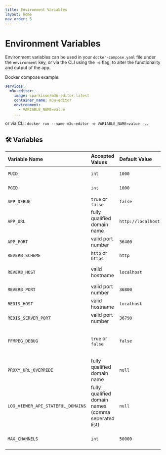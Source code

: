 ```yaml
---
title: Environment Variables
layout: home
nav_order: 5
---
```


# Environment Variables

Environment variables can be used in your `docker-compose.yaml` file under the `environment` key, or via the CLI using the `-e` flag, to alter the functionality and output of the app.

Docker compose example:
```yaml
services:
  m3u-editor:
    image: sparkison/m3u-editor:latest
    container_name: m3u-editor
    environment:
      - VARIABLE_NAME=value
    ...
```

or via CLI: `docker run --name m3u-editor -e VARIABLE_NAME=value ...`

## 🛠️ Variables

| Variable Name| Accepted Values   | Default Value | Description |
|:-------------|:------------------|:--------------|:--------------|
| `PUID`  | `int` | `1000`       | user ID to run under (not currently implemented)       |
| `PGID`  | `int` | `1000`       | group ID to run under (not currently implemented)       |
| `APP_DEBUG`  | `true` or `false` | `false`       | output additional info to the log file       |
| `APP_URL`    | fully qualified domain name | `http://localhost`       | url or IP address where app is being hosted, **including http** |
| `APP_PORT`    | valid port number | `36400` | the port to run the app on |
| `REVERB_SCHEME`    | `http` or `https` | `http`       | how to access websockets |
| `REVERB_HOST`    | valid hostname | `localhost`       | where the websocket server is running (may need to change to host IP) |
| `REVERB_PORT`    | valid port number | `36800`       | port used to access websocket server |
| `REDIS_HOST`    | valid hostname | `localhost`       | default uses container instance
| `REDIS_SERVER_PORT`    | valid port number	 | `36790`       | default uses container instance |
| `FFMPEG_DEBUG`  | `true` or `false` | `false`       | output `ffmpeg` results to `/var/www/storage/logs/ffmpeg.log` for [proxy]({% link docs/playlists/proxy.md %}) debugging       |
| `PROXY_URL_OVERRIDE`    | fully qualified domain name | `null`       | url or IP address where app is being hosted, **including http**. If null or not set, will use `APP_URL` |
| `LOG_VIEWER_API_STATEFUL_DOMAINS`    | fully qualified domain names (comma seperated list) | `null`       | if using a tld (e.g.: https://mysite.com) to run the app, will need to add here as well to access **/logs** view |
| `MAX_CHANNELS`    | `int` | `50000`       | the maximum number of channels to import for m3u playlists (does not apply to Xtream API playlists) |


